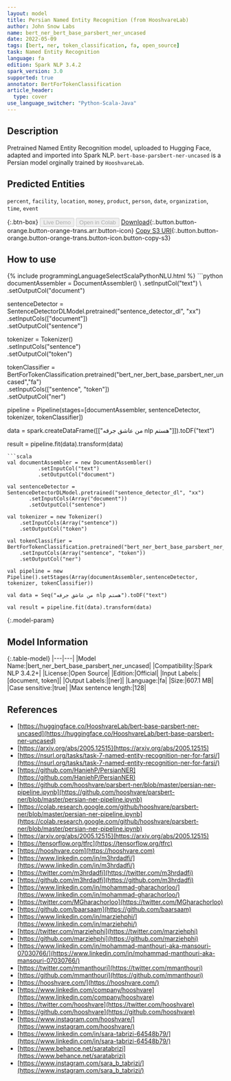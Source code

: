 ```yaml
---
layout: model
title: Persian Named Entity Recognition (from HooshvareLab)
author: John Snow Labs
name: bert_ner_bert_base_parsbert_ner_uncased
date: 2022-05-09
tags: [bert, ner, token_classification, fa, open_source]
task: Named Entity Recognition
language: fa
edition: Spark NLP 3.4.2
spark_version: 3.0
supported: true
annotator: BertForTokenClassification
article_header:
  type: cover
use_language_switcher: "Python-Scala-Java"
---
```


## Description

Pretrained Named Entity Recognition model, uploaded to Hugging Face, adapted and imported into Spark NLP. `bert-base-parsbert-ner-uncased` is a Persian model orginally trained by `HooshvareLab`.

## Predicted Entities

`percent`, `facility`, `location`, `money`, `product`, `person`, `date`, `organization`, `time`, `event`

{:.btn-box}
<button class="button button-orange" disabled>Live Demo</button>
<button class="button button-orange" disabled>Open in Colab</button>
[Download](https://s3.amazonaws.com/auxdata.johnsnowlabs.com/public/models/bert_ner_bert_base_parsbert_ner_uncased_fa_3.4.2_3.0_1652099655453.zip){:.button.button-orange.button-orange-trans.arr.button-icon}
[Copy S3 URI](s3://auxdata.johnsnowlabs.com/public/models/bert_ner_bert_base_parsbert_ner_uncased_fa_3.4.2_3.0_1652099655453.zip){:.button.button-orange.button-orange-trans.button-icon.button-copy-s3}

## How to use



<div class="tabs-box" markdown="1">
{% include programmingLanguageSelectScalaPythonNLU.html %}
```python
documentAssembler = DocumentAssembler() \
        .setInputCol("text") \
        .setOutputCol("document")

sentenceDetector = SentenceDetectorDLModel.pretrained("sentence_detector_dl", "xx")\
       .setInputCols(["document"])\
       .setOutputCol("sentence")

tokenizer = Tokenizer() \
    .setInputCols("sentence") \
    .setOutputCol("token")

tokenClassifier = BertForTokenClassification.pretrained("bert_ner_bert_base_parsbert_ner_uncased","fa") \
    .setInputCols(["sentence", "token"]) \
    .setOutputCol("ner")

pipeline = Pipeline(stages=[documentAssembler, sentenceDetector, tokenizer, tokenClassifier])

data = spark.createDataFrame([["من عاشق جرقه nlp هستم"]]).toDF("text")

result = pipeline.fit(data).transform(data)
```
```scala
val documentAssembler = new DocumentAssembler() 
          .setInputCol("text") 
          .setOutputCol("document")

val sentenceDetector = SentenceDetectorDLModel.pretrained("sentence_detector_dl", "xx")
       .setInputCols(Array("document"))
       .setOutputCol("sentence")

val tokenizer = new Tokenizer() 
    .setInputCols(Array("sentence"))
    .setOutputCol("token")

val tokenClassifier = BertForTokenClassification.pretrained("bert_ner_bert_base_parsbert_ner_uncased","fa") 
    .setInputCols(Array("sentence", "token")) 
    .setOutputCol("ner")

val pipeline = new Pipeline().setStages(Array(documentAssembler,sentenceDetector, tokenizer, tokenClassifier))

val data = Seq("من عاشق جرقه nlp هستم").toDF("text")

val result = pipeline.fit(data).transform(data)
```
</div>

{:.model-param}
## Model Information

{:.table-model}
|---|---|
|Model Name:|bert_ner_bert_base_parsbert_ner_uncased|
|Compatibility:|Spark NLP 3.4.2+|
|License:|Open Source|
|Edition:|Official|
|Input Labels:|[document, token]|
|Output Labels:|[ner]|
|Language:|fa|
|Size:|607.1 MB|
|Case sensitive:|true|
|Max sentence length:|128|

## References

- [https://huggingface.co/HooshvareLab/bert-base-parsbert-ner-uncased](https://huggingface.co/HooshvareLab/bert-base-parsbert-ner-uncased)
- [https://arxiv.org/abs/2005.12515](https://arxiv.org/abs/2005.12515)
- [https://nsurl.org/tasks/task-7-named-entity-recognition-ner-for-farsi/](https://nsurl.org/tasks/task-7-named-entity-recognition-ner-for-farsi/)
- [https://github.com/HaniehP/PersianNER](https://github.com/HaniehP/PersianNER)
- [https://github.com/hooshvare/parsbert-ner/blob/master/persian-ner-pipeline.ipynb](https://github.com/hooshvare/parsbert-ner/blob/master/persian-ner-pipeline.ipynb)
- [https://colab.research.google.com/github/hooshvare/parsbert-ner/blob/master/persian-ner-pipeline.ipynb](https://colab.research.google.com/github/hooshvare/parsbert-ner/blob/master/persian-ner-pipeline.ipynb)
- [https://arxiv.org/abs/2005.12515](https://arxiv.org/abs/2005.12515)
- [https://tensorflow.org/tfrc](https://tensorflow.org/tfrc)
- [https://hooshvare.com](https://hooshvare.com)
- [https://www.linkedin.com/in/m3hrdadfi/](https://www.linkedin.com/in/m3hrdadfi/)
- [https://twitter.com/m3hrdadfi](https://twitter.com/m3hrdadfi)
- [https://github.com/m3hrdadfi](https://github.com/m3hrdadfi)
- [https://www.linkedin.com/in/mohammad-gharachorloo/](https://www.linkedin.com/in/mohammad-gharachorloo/)
- [https://twitter.com/MGharachorloo](https://twitter.com/MGharachorloo)
- [https://github.com/baarsaam](https://github.com/baarsaam)
- [https://www.linkedin.com/in/marziehphi/](https://www.linkedin.com/in/marziehphi/)
- [https://twitter.com/marziehphi](https://twitter.com/marziehphi)
- [https://github.com/marziehphi](https://github.com/marziehphi)
- [https://www.linkedin.com/in/mohammad-manthouri-aka-mansouri-07030766/](https://www.linkedin.com/in/mohammad-manthouri-aka-mansouri-07030766/)
- [https://twitter.com/mmanthouri](https://twitter.com/mmanthouri)
- [https://github.com/mmanthouri](https://github.com/mmanthouri)
- [https://hooshvare.com/](https://hooshvare.com/)
- [https://www.linkedin.com/company/hooshvare](https://www.linkedin.com/company/hooshvare)
- [https://twitter.com/hooshvare](https://twitter.com/hooshvare)
- [https://github.com/hooshvare](https://github.com/hooshvare)
- [https://www.instagram.com/hooshvare/](https://www.instagram.com/hooshvare/)
- [https://www.linkedin.com/in/sara-tabrizi-64548b79/](https://www.linkedin.com/in/sara-tabrizi-64548b79/)
- [https://www.behance.net/saratabrizi](https://www.behance.net/saratabrizi)
- [https://www.instagram.com/sara_b_tabrizi/](https://www.instagram.com/sara_b_tabrizi/)
